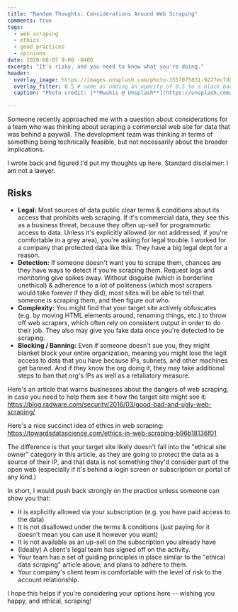 ```yaml
---
title: "Random Thoughts: Considerations Around Web Scraping"
comments: true
tags:
  - web scraping
  - ethics
  - good practices
  - opinions
date: 2020-08-07 9:00 -0400
excerpt: "It's risky, and you need to know what you're doing."
header:
  overlay_image: https://images.unsplash.com/photo-1557075831-9227ec7d0097?ixlib=rb-1.2.1&auto=format
  overlay_filter: 0.5 # same as adding an opacity of 0.5 to a black background
  caption: "Photo credit: [**Muukii @ Unsplash**](https://unsplash.com/@muukii?utm_source=unsplash&amp;utm_medium=referral&amp;utm_content=creditCopyText)"

---
```

Someone recently approached me with a question about considerations for a team who was thinking about scraping a commercial web site for data that was behind a paywall. The development team was thinking in terms of something being technically feasible, but not necessarily about the broader implications.

I wrote back and figured I'd put my thoughts up here. Standard disclaimer: I am not a lawyer.

## Risks

* **Legal:** Most sources of data public clear terms & conditions about its access that prohibits web scraping. If it's commercial data, they see this as a business threat, because they often up-sell for programmatic access to data. Unless it's explicitly allowed (or not addressed, if you're comfortable in a grey area), you're asking for legal trouble. I worked for a company that protected data like this. They have a big legal dept for a reason.
* **Detection:** If someone doesn't want you to scrape them, chances are they have ways to detect if you're scraping them. Request logs and monitoring give spikes away. Without disguise (which is borderline unethical) & adherence to a lot of politeness (which most scrapers would take forever if they did), most sites will be able to tell that someone is scraping them, and then figure out who.
* **Complexity:** You might find that your target site actively obfuscates (e.g. by moving HTML elements around, renaming things, etc.) to throw off web scrapers, which often rely on consistent output in order to do their job. They also may give you fake data once you're detected to be scraping.
* **Blocking / Banning:** Even if someone doesn't sue you, they might blanket block your entire organization, meaning you might lose the legit access to data that you have because IPs, subnets, and other machines get banned. And if they know the org doing it, they may take additional steps to ban that org's IPs as well as a retaliatory measure.

Here's an article that warns businesses about the dangers of web scraping, in case you need to help them see it how the target site might see it: <https://blog.radware.com/security/2016/03/good-bad-and-ugly-web-scraping/>

Here's a nice succinct idea of ethics in web scraping: <https://towardsdatascience.com/ethics-in-web-scraping-b96b18136f01>

The difference is that your target site likely doesn't fall into the "ethical site owner" category in this article, as they are going to protect the data as a source of their IP, and that data is not something they'd consider part of the open web (especially if it's behind a login screen or subscription or portal of any kind.)

In short, I would push back strongly on the practice unless someone can show you that:

* It is explicitly allowed via your subscription (e.g. you have paid access to the data)
* It is not disallowed under the terms & conditions (just paying for it doesn't mean you can use it however you want)
* It is not available as an up-sell on the subscription you already have
* (Ideally) A client's legal team has signed off on the activity.
* Your team has a set of guiding principles in place similar to the "ethical data scraping" article above, and plans to adhere to them.
* Your company's client team is comfortable with the level of risk to the account relationship.

I hope this helps if you're considering your options here -- wishing you happy, and ethical, scraping!
